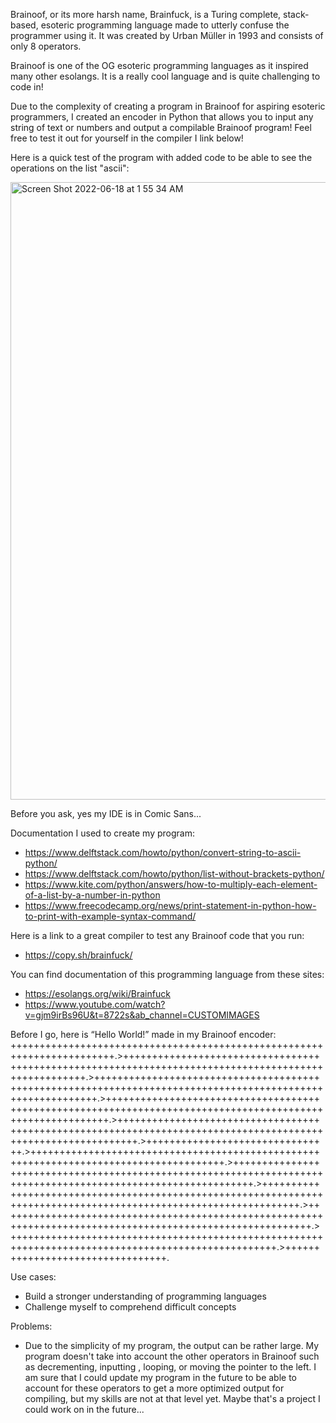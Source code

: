 Brainoof, or its more harsh name, Brainfuck, is a Turing complete, stack-based, esoteric programming language made to utterly confuse the programmer using it. It was created by Urban Müller in 1993 and consists of only 8 operators.

Brainoof is one of the OG esoteric programming languages as it inspired many other esolangs. It is a really cool language and is quite challenging to code in! 

Due to the complexity of creating a program in Brainoof for aspiring esoteric programmers, I created an encoder in Python that allows you to input any string of text or numbers and output a compilable Brainoof program! Feel free to test it out for yourself in the compiler I link below! 

Here is a quick test of the program with added code to be able to see the operations on the list "ascii":

<img width="988" alt="Screen Shot 2022-06-18 at 1 55 34 AM" src="https://user-images.githubusercontent.com/104415326/174427977-4c013787-6398-47e1-84be-32d361b061d4.png">

Before you ask, yes my IDE is in Comic Sans...

Documentation I used to create my program: 
 - https://www.delftstack.com/howto/python/convert-string-to-ascii-python/
 - https://www.delftstack.com/howto/python/list-without-brackets-python/
 - https://www.kite.com/python/answers/how-to-multiply-each-element-of-a-list-by-a-number-in-python
 - https://www.freecodecamp.org/news/print-statement-in-python-how-to-print-with-example-syntax-command/

Here is a link to a great compiler to test any Brainoof code that you run:
 - https://copy.sh/brainfuck/

You can find documentation of this programming language from these sites:
 - https://esolangs.org/wiki/Brainfuck
 - https://www.youtube.com/watch?v=gjm9irBs96U&t=8722s&ab_channel=CUSTOMIMAGES

Before I go, here is “Hello World!” made in my Brainoof encoder:
++++++++++++++++++++++++++++++++++++++++++++++++++++++++++++++++++++++++.>+++++++++++++++++++++++++++++++++++++++++++++++++++++++++++++++++++++++++++++++++++++++++++++++++++++.>++++++++++++++++++++++++++++++++++++++++++++++++++++++++++++++++++++++++++++++++++++++++++++++++++++++++++++.>++++++++++++++++++++++++++++++++++++++++++++++++++++++++++++++++++++++++++++++++++++++++++++++++++++++++++++.>+++++++++++++++++++++++++++++++++++++++++++++++++++++++++++++++++++++++++++++++++++++++++++++++++++++++++++++++.>++++++++++++++++++++++++++++++++.>+++++++++++++++++++++++++++++++++++++++++++++++++++++++++++++++++++++++++++++++++++++++.>+++++++++++++++++++++++++++++++++++++++++++++++++++++++++++++++++++++++++++++++++++++++++++++++++++++++++++++++.>++++++++++++++++++++++++++++++++++++++++++++++++++++++++++++++++++++++++++++++++++++++++++++++++++++++++++++++++++.>++++++++++++++++++++++++++++++++++++++++++++++++++++++++++++++++++++++++++++++++++++++++++++++++++++++++++++.>++++++++++++++++++++++++++++++++++++++++++++++++++++++++++++++++++++++++++++++++++++++++++++++++++++.>+++++++++++++++++++++++++++++++++.

Use cases:
 - Build a stronger understanding of programming languages
 - Challenge myself to comprehend difficult concepts

Problems:
 - Due to the simplicity of my program, the output can be rather large. My program doesn't take into account the other operators in Brainoof such as decrementing, inputting , looping, or moving the pointer to the left. I am sure that I could update my program in the future to be able to account for these operators to get a more optimized output for compiling, but my skills are not at that level yet. Maybe that's a project I could work on in the future...
